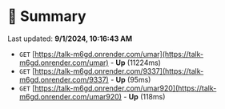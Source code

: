 # 📖 Summary
Last updated: **9/1/2024, 10:16:43 AM**

- `GET` [https://talk-m6gd.onrender.com/umar](https://talk-m6gd.onrender.com/umar) - **Up** (11224ms)
- `GET` [https://talk-m6gd.onrender.com/9337](https://talk-m6gd.onrender.com/9337) - **Up** (95ms)
- `GET` [https://talk-m6gd.onrender.com/umar920](https://talk-m6gd.onrender.com/umar920) - **Up** (118ms)
